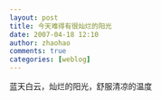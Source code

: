 ```yaml
---
layout: post
title: 今天难得有很灿烂的阳光
date: 2007-04-18 12:10
author: zhaohao
comments: true
categories: [weblog]
---
```

蓝天白云，灿烂的阳光，舒服清凉的温度   
